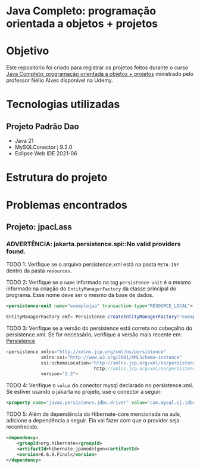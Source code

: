 <h1>Java Completo: programação orientada a objetos + projetos</h1>


# Objetivo
Este repositório foi criado para registrar os projetos feitos durante o curso [Java Completo: programação orientada a objetos + projetos](https://www.udemy.com/course/java-curso-completo/) ministrado pelo professor Nélio Alves disponível na Udemy.


# Tecnologias utilizadas

## Projeto Padrão Dao
* Java 21
* MySQLConector j 9.2.0
* Eclipse Web IDE 2021-06



# Estrutura do projeto



# Problemas encontrados

## Projeto: jpacLass

### ADVERTÊNCIA: jakarta.persistence.spi::No valid providers found.

TODO 1: Verifique se o arquivo persistence.xml está na pasta `META-INF` dentro da pasta `resources`.

TODO 2: Verifique se o `name` informado na tag `persistence-unit` é o mesmo informado na criação do `EntityManagerFactory` da classe principal do programa. Esse nome deve ser o mesmo da base de dados.

```xml
<persistence-unit name="exemplojpa" transaction-type="RESOURCE_LOCAL">
```

```java
EntityManagerFactory emf= Persistence.createEntityManagerFactory("exemplojpa");
```
TODO 3: Verifique se a versão do persistence está correta no cabeçalho do persistence.xml. Se for necessário, verifique a versão mais recente em: [Persistence](https://www.oracle.com/webfolder/technetwork/jsc/xml/ns/persistence/index.html)

```java
<persistence xmlns="http://xmlns.jcp.org/xml/ns/persistence" 
             xmlns:xsi="http://www.w3.org/2001/XMLSchema-instance"
             xsi:schemaLocation="http://xmlns.jcp.org/xml/ns/persistence 
                                 http://xmlns.jcp.org/xml/ns/persistence/persistence_2_2.xsd"
             version="2.2">
```
TODO 4: Verifique o `value` do conector mysql declarado no persistence.xml. Se estiver usando o jakarta no projeto, use o conector a seguir:

```xml
<property name="javax.persistence.jdbc.driver" value="com.mysql.cj.jdbc.Driver" />
```

TODO 5: Além da dependência do Hibernate-core mencionada na aula, adicione a dependência a seguir. Ela vai fazer com que o provider seja reconhecido.

```xml
<dependency>
    <groupId>org.hibernate</groupId>
    <artifactId>hibernate-jpamodelgen</artifactId>
    <version>6.6.9.Final</version>
</dependency>
```

